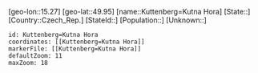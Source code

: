 ﻿---
location: [49.95,15.27]
mapzoom: [7,12] 
mapmarker: city 
type: City
tags:
- geo/City


SpocWebEntityId: 31714
isDeleted: false
confidential: public

---
[geo-lon::15.27]
[geo-lat::49.95]
[name::Kuttenberg=Kutna Hora]
[State::]
[Country::Czech_Rep.]
[StateId::]
[Population::]
[Unknown::]


```leaflet
id: Kuttenberg=Kutna Hora
coordinates: [[Kuttenberg=Kutna Hora]]
markerFile: [[Kuttenberg=Kutna Hora]]
defaultZoom: 11 
maxZoom: 18
```

